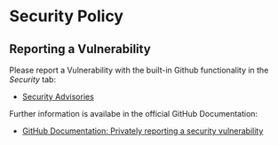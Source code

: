 # Security Policy

## Reporting a Vulnerability

Please report a Vulnerability with the built-in Github functionality in the *Security* tab:
 - [Security Advisories](https://github.com/geniusyield/market-maker/security/advisories)

Further information is availabe in the official GitHub Documentation:
 - [GitHub Documentation: Privately reporting a security vulnerability](https://docs.github.com/en/code-security/security-advisories/guidance-on-reporting-and-writing/privately-reporting-a-security-vulnerability)
